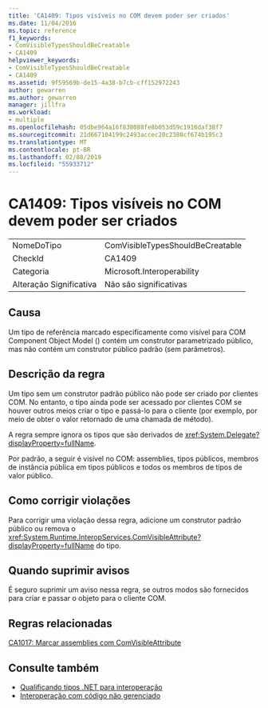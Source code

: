 ```yaml
---
title: 'CA1409: Tipos visíveis no COM devem poder ser criados'
ms.date: 11/04/2016
ms.topic: reference
f1_keywords:
- ComVisibleTypesShouldBeCreatable
- CA1409
helpviewer_keywords:
- ComVisibleTypesShouldBeCreatable
- CA1409
ms.assetid: 9f59569b-de15-4a38-b7cb-cff152972243
author: gewarren
ms.author: gewarren
manager: jillfra
ms.workload:
- multiple
ms.openlocfilehash: 05dbe964a16f838088fe8b053d59c1916daf38f7
ms.sourcegitcommit: 21d667104199c2493accec20c2388cf674b195c3
ms.translationtype: MT
ms.contentlocale: pt-BR
ms.lasthandoff: 02/08/2019
ms.locfileid: "55933712"
---
```

# <a name="ca1409-com-visible-types-should-be-creatable"></a>CA1409: Tipos visíveis no COM devem poder ser criados

|||
|-|-|
|NomeDoTipo|ComVisibleTypesShouldBeCreatable|
|CheckId|CA1409|
|Categoria|Microsoft.Interoperability|
|Alteração Significativa|Não são significativas|

## <a name="cause"></a>Causa
 Um tipo de referência marcado especificamente como visível para COM Component Object Model () contém um construtor parametrizado público, mas não contém um construtor público padrão (sem parâmetros).

## <a name="rule-description"></a>Descrição da regra
 Um tipo sem um construtor padrão público não pode ser criado por clientes COM. No entanto, o tipo ainda pode ser acessado por clientes COM se houver outros meios criar o tipo e passá-lo para o cliente (por exemplo, por meio de obter o valor retornado de uma chamada de método).

 A regra sempre ignora os tipos que são derivados de <xref:System.Delegate?displayProperty=fullName>.

 Por padrão, a seguir é visível no COM: assemblies, tipos públicos, membros de instância pública em tipos públicos e todos os membros de tipos de valor público.

## <a name="how-to-fix-violations"></a>Como corrigir violações
 Para corrigir uma violação dessa regra, adicione um construtor padrão público ou remova o <xref:System.Runtime.InteropServices.ComVisibleAttribute?displayProperty=fullName> do tipo.

## <a name="when-to-suppress-warnings"></a>Quando suprimir avisos
 É seguro suprimir um aviso nessa regra, se outros modos são fornecidos para criar e passar o objeto para o cliente COM.

## <a name="related-rules"></a>Regras relacionadas
 [CA1017: Marcar assemblies com ComVisibleAttribute](../code-quality/ca1017-mark-assemblies-with-comvisibleattribute.md)

## <a name="see-also"></a>Consulte também

- [Qualificando tipos .NET para interoperação](/dotnet/framework/interop/qualifying-net-types-for-interoperation)
- [Interoperação com código não gerenciado](/dotnet/framework/interop/index)